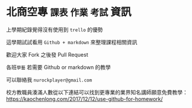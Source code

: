# 北商空專 `課表` `作業` `考試` 資訊

上學期紀錄覺得沒有使用到 `trello` 的優勢

這學期試試看用 `Github + markdown` 來整理課程相關資訊

歡迎大家 Fork 之後發 Pull Request 

各班`學藝` 若需要 Github or markdown 的教學

可以聯絡我 `nurockplayer@gmail.com`

校方教職員湊滿人數從以下連結可以找到更專業的業界知名講師願意免費教學：
https://kaochenlong.com/2017/12/12/use-github-for-homework/
